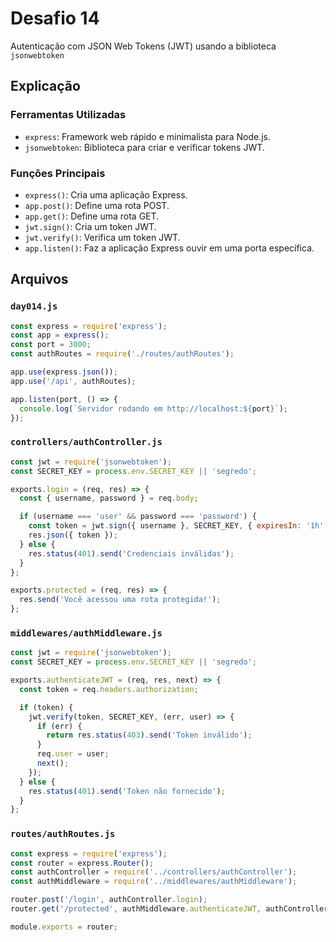 # Desafio 14

Autenticação com JSON Web Tokens (JWT) usando a biblioteca `jsonwebtoken`

## Explicação

### Ferramentas Utilizadas

- `express`: Framework web rápido e minimalista para Node.js.
- `jsonwebtoken`: Biblioteca para criar e verificar tokens JWT.

### Funções Principais

- `express()`: Cria uma aplicação Express.
- `app.post()`: Define uma rota POST.
- `app.get()`: Define uma rota GET.
- `jwt.sign()`: Cria um token JWT.
- `jwt.verify()`: Verifica um token JWT.
- `app.listen()`: Faz a aplicação Express ouvir em uma porta específica.

## Arquivos

### `day014.js`

```js
const express = require('express');
const app = express();
const port = 3000;
const authRoutes = require('./routes/authRoutes');

app.use(express.json());
app.use('/api', authRoutes);

app.listen(port, () => {
  console.log(`Servidor rodando em http://localhost:${port}`);
});
```

### `controllers/authController.js`

```javascript
const jwt = require('jsonwebtoken');
const SECRET_KEY = process.env.SECRET_KEY || 'segredo';

exports.login = (req, res) => {
  const { username, password } = req.body;

  if (username === 'user' && password === 'password') {
    const token = jwt.sign({ username }, SECRET_KEY, { expiresIn: '1h' });
    res.json({ token });
  } else {
    res.status(401).send('Credenciais inválidas');
  }
};

exports.protected = (req, res) => {
  res.send('Você acessou uma rota protegida!');
};
```

### `middlewares/authMiddleware.js`

```js
const jwt = require('jsonwebtoken');
const SECRET_KEY = process.env.SECRET_KEY || 'segredo';

exports.authenticateJWT = (req, res, next) => {
  const token = req.headers.authorization;

  if (token) {
    jwt.verify(token, SECRET_KEY, (err, user) => {
      if (err) {
        return res.status(403).send('Token inválido');
      }
      req.user = user;
      next();
    });
  } else {
    res.status(401).send('Token não fornecido');
  }
};
```

### `routes/authRoutes.js`

```js
const express = require('express');
const router = express.Router();
const authController = require('../controllers/authController');
const authMiddleware = require('../middlewares/authMiddleware');

router.post('/login', authController.login);
router.get('/protected', authMiddleware.authenticateJWT, authController.protected);

module.exports = router;
```